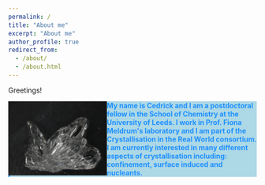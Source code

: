 ```yaml
---
permalink: /
title: "About me"
excerpt: "About me"
author_profile: true
redirect_from:
  - /about/
  - /about.html
---
```

Greetings!


<img style="float:left; margin:auto" src="images/Thenardite_Bulk3M.jpg" alt="MacroThenardite" width="200" hspace="20"/>
<p style="color:DodgerBlue;background-color:lightblue;border-left-style: solid;border-color:DodgerBlue;"><b>My name is Cedrick and I am a postdoctoral fellow in the School of Chemistry at the University of Leeds. I work in Prof. Fiona Meldrum's laboratory and I am part of the Crystallisation in the Real World consortium. I am currently interested in many different aspects of crystallisation including: confinement, surface induced and nucleants.</b></p>

